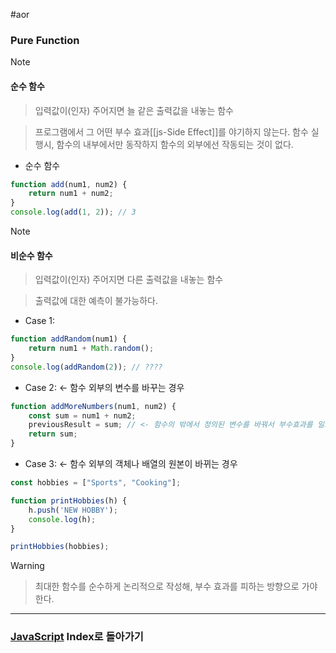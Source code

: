 #aor 
### Pure Function
>[!note]
>#### 순수 함수 
>
>>입력값이(인자) 주어지면 늘 같은 출력값을 내놓는 함수
>
>>프로그램에서 그 어떤 부수 효과[[js-Side Effect]]를 야기하지 않는다.
>>함수 실행시, 함수의 내부에서만 동작하지 함수의 외부에선 작동되는 것이 없다.

- 순수 함수
```js
function add(num1, num2) {
	return num1 + num2;
}
console.log(add(1, 2)); // 3
```

>[!note]
>#### 비순수 함수 
>
>>입력값이(인자) 주어지면 다른 출력값을 내놓는 함수
>
>>출력값에 대한 예측이 불가능하다.

- Case 1: 
```js
function addRandom(num1) {
	return num1 + Math.random();
}
console.log(addRandom(2)); // ???? 
```
- Case 2: <- 함수 외부의 변수를 바꾸는 경우
```js
function addMoreNumbers(num1, num2) {
	const sum = num1 + num2;
	previousResult = sum; // <- 함수의 밖에서 정의된 변수를 바꿔서 부수효과를 일으켰다.
	return sum;
}
```
- Case 3: <- 함수 외부의 객체나 배열의 원본이 바뀌는 경우
```js
const hobbies = ["Sports", "Cooking"];

function printHobbies(h) {
	h.push('NEW HOBBY');
	console.log(h);
}

printHobbies(hobbies);
```

>[!warning]
>>최대한 함수를 순수하게 논리적으로 작성해, 부수 효과를 피하는 방향으로 가야 한다.

---

### [JavaScript](../../../Dev-Index/JavaScript.md) Index로 돌아가기
